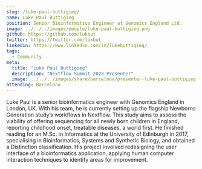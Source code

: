 ```yaml
---
slug: /luke-paul-buttigieg/
name: Luke Paul Buttigieg
position: Senior Bioinformatics Engineer at Genomics England Ltd.
image: ../../../images/people/luke-paul-buttigieg.png
github: https://github.com/lukbut
twitter: https://twitter.com/lukbut
linkedin: https://www.linkedin.com/in/lukebuttigieg/
tags:
  - Community
meta:
  title: "Luke Paul Buttigieg"
  description: "Nextflow Summit 2023 Presenter"
  image: ../../../images/share/barcelona/presenter-luke-paul-buttigieg.jpg
attending: Barcelona
---
```


Luke Paul is a senior bioinformatics engineer with Genomics England in London, UK. With his team, he is currently setting up the flagship Newborns Generation study’s workflows in Nextflow. This study aims to assess the viability of offering sequencing for all newly born children in England, reporting childhood onset, treatable diseases, a world first.   He finished reading for an M.Sc. in Informatics at the University of Edinburgh in 2017, specialising in Bioinformatics, Systems and Synthetic Biology, and obtained a Distinction classification. His project involved redesigning the user interface of a bioinformatics application, applying human computer interaction techniques to identify areas for improvement.
